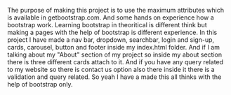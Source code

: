 The purpose of making this project is to use the maximum attributes which is available in getbootstrap.com. And some hands on experience how a bootstrap work.
Learning bootstrap in theoritical is different think but making a pages with the help of bootstrap is different experience.
In this project I have made a nav bar, dropdown, searchbar, login and sign-up, cards, carousel, button and footer inside my index.html folder.
And if I am talking about my "About" section of my project so inside my about section there is three different cards attach to it.
And if you have any query related to my website so there is contact us option also there inside it there is a validation and query related.
So yeah I have a made this all thinks with the help of bootstrap only.
